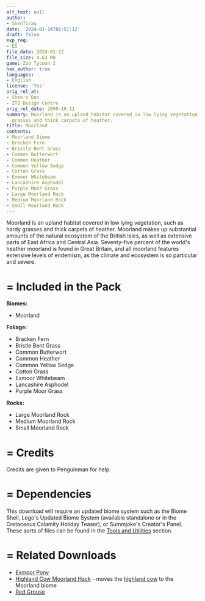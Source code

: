 ```yaml
---
alt_text: null
author:
- ShenTirag
date: '2024-01-14T01:51:12'
draft: false
exp_req:
- ES
file_date: 2024-01-12
file_size: 4.63 MB
game: Zoo Tycoon 2
has_author: true
languages:
- English
license: 'Yes'
orig_rel_at:
- Shen's Den
- ZT2 Design Centre
orig_rel_date: 2009-10-11
summary: Moorland is an upland habitat covered in low lying vegetation, such as hardy
  grasses and thick carpets of heather.
title: Moorland
contents:
- Moorland Biome
- Bracken Fern
- Bristle Bent Grass
- Common Butterwort
- Common Heather
- Common Yellow Sedge
- Cotton Grass
- Exmoor Whitebeam
- Lancashire Asphodel
- Purple Moor Grass
- Large Moorland Rock
- Medium Moorland Rock
- Small Moorland Rock
---
```

Moorland is an upland habitat covered in low lying vegetation, such as hardy grasses and thick carpets of heather. Moorland makes up substantial amounts of the natural ecosystem of the British Isles, as well as extensive parts of East Africa and Central Asia. Seventy-five percent of the world's heather moorland is found in Great Britain, and all moorland features extensive levels of endemism, as the climate and ecosystem is so particular and severe.

=
Included in the Pack
=

**Biomes:**
- Moorland

**Foliage:**
- Bracken Fern
- Bristle Bent Grass
- Common Butterwort
- Common Heather
- Common Yellow Sedge
- Cotton Grass
- Exmoor Whitebeam
- Lancashire Asphodel
- Purple Moor Grass

**Rocks:**
- Large Moorland Rock
- Medium Moorland Rock
- Small Moorland Rock

=
Credits
=

Credits are given to Penguinman for help.

=
Dependencies
=

This download will require an updated biome system such as the Biome Shell, Lego's Updated Biome System (available standalone or in the Cretaceous Calamity Holiday Teaser), or Summjoke's Creator's Panel. These sorts of files can be found in the [Tools and Utilities](<https://www.zooberry.org/mods/zt2/tools-utilities/>) section.

=
Related Downloads
=

- [Exmoor Pony](<https://www.zooberry.org/mods/zt2/animals/living/exmoor-pony/>)
- [Highland Cow Moorland Hack](<https://www.zooberry.org/mods/zt2/hacks/highland-cow-moorland-hack/>) - moves the [highland cow](<https://www.zooberry.org/mods/zt2/animals/animal-bundles/european-pack-i/>) to the Moorland biome
- [Red Grouse](<https://www.zooberry.org/mods/zt2/animals/living/red-grouse/>)